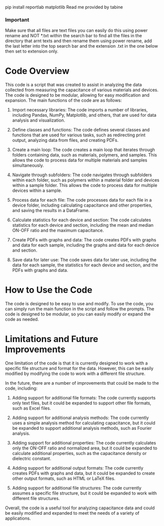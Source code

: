 pip install reportlab matplotlib
Read me provided by tabine 

### Important

Make sure that all files are text files you can easily do this using power rename and
NOT *.txt within the search bar to find all the files in the directory that arnt texts and then rename them
using power rename, add the last letter into the top search bar and the extension .txt in the one below
then set to extension only.

# Code Overview
This code is a script that was created to assist in analyzing the data collected from measuring the capacitance of various materials and devices. The code is designed to be modular, allowing for easy modification and expansion. The main functions of the code are as follows:

1. Import necessary libraries: The code imports a number of libraries, including Pandas, NumPy, Matplotlib, and others, that are used for data analysis and visualization.

2. Define classes and functions: The code defines several classes and functions that are used for various tasks, such as redirecting print output, analyzing data from files, and creating PDFs.

3. Create a main loop: The code creates a main loop that iterates through folders containing data, such as materials, polymers, and samples. This allows the code to process data for multiple materials and samples simultaneously.

4. Navigate through subfolders: The code navigates through subfolders within each folder, such as polymers within a material folder and devices within a sample folder. This allows the code to process data for multiple devices within a sample.

5. Process data for each file: The code processes data for each file in a device folder, including calculating capacitance and other properties, and saving the results in a DataFrame.

6. Calculate statistics for each device and section: The code calculates statistics for each device and section, including the mean and median ON-OFF ratio and the maximum capacitance.

7. Create PDFs with graphs and data: The code creates PDFs with graphs and data for each sample, including the graphs and data for each device and section.

8. Save data for later use: The code saves data for later use, including the data for each sample, the statistics for each device and section, and the PDFs with graphs and data.

# How to Use the Code
The code is designed to be easy to use and modify. To use the code, you can simply run the main function in the script and follow the prompts. The code is designed to be modular, so you can easily modify or expand the code as needed.

# Limitations and Future Improvements
One limitation of the code is that it is currently designed to work with a specific file structure and format for the data. However, this can be easily modified by modifying the code to work with a different file structure.

In the future, there are a number of improvements that could be made to the code, including:

1. Adding support for additional file formats: The code currently supports only text files, but it could be expanded to support other file formats, such as Excel files.

2. Adding support for additional analysis methods: The code currently uses a simple analysis method for calculating capacitance, but it could be expanded to support additional analysis methods, such as Fourier analysis.

3. Adding support for additional properties: The code currently calculates only the ON-OFF ratio and normalized area, but it could be expanded to calculate additional properties, such as the capacitance density or dielectric constant.

4. Adding support for additional output formats: The code currently creates PDFs with graphs and data, but it could be expanded to create other output formats, such as HTML or LaTeX files.

5. Adding support for additional file structures: The code currently assumes a specific file structure, but it could be expanded to work with different file structures.

Overall, the code is a useful tool for analyzing capacitance data and could be easily modified and expanded to meet the needs of a variety of applications.